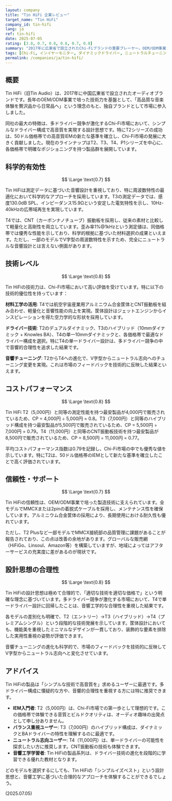 ```yaml
---
layout: company
title: "Tin HiFi 企業レビュー"
target_name: "Tin HiFi"
company_id: tin-hifi
lang: ja
ref: tin-hifi
date: 2025-07-05
rating: [3.8, 0.7, 0.8, 0.8, 0.7, 0.8]
summary: "2017年に広東省で設立されたChi-Fiブランドの重要プレーヤー。OEM/ODM事業から発展し、T2で市場に衝撃を与えた後、T3、T4と着実に技術を発展させています。シンプルなドライバー構成で高音質を実現する設計思想が特徴的で、特にT4の単一10mmダイナミックドライバーは業界の多ドライバー競争に一石を投じる存在です。"
tags: [Chi-Fi, インイヤーモニター, ダイナミックドライバー, ニュートラルチューニング, 中国]
permalink: /companies/ja/tin-hifi/
---
```

## 概要

Tin HiFi（旧Tin Audio）は、2017年に中国広東省で設立されたオーディオブランドです。長年のOEM/ODM事業で培った技術力を基盤として、「高品質な音楽体験を贅沢品から日常品へ」という理念のもと、独自ブランドとして市場に参入しました。

同社の最大の特徴は、多ドライバー競争が激化するChi-Fi市場において、シンプルなドライバー構成で高音質を実現する設計思想です。特にT2シリーズの成功は、50ドル価格帯での高音質IEMの新たな基準を確立し、Chi-Fi市場の発展に大きく貢献しました。現在のラインナップはT2、T3、T4、P1シリーズを中心に、各価格帯で明確なポジショニングを持つ製品群を展開しています。

## 科学的有効性

$$ \Large \text{0.7} $$

Tin HiFiは測定データに基づいた音響設計を重視しており、特に周波数特性の最適化において科学的なアプローチを採用しています。T3の測定データでは、感度130.0dB SPL、インピーダンス15.9Ωという安定した電気特性を示し、10Hz-40kHzの広帯域再生を実現しています。

T4では、CNT（カーボンナノチューブ）振動板を採用し、従来の素材と比較して軽量化と高剛性を両立しています。歪み率1%@1kHzという測定値は、同価格帯では優秀な性能を示しており、科学的根拠に基づいた材料選択の成果といえます。ただし、一部のモデルでV字型の周波数特性を示すため、完全にニュートラルな音響設計とは言えない側面があります。

## 技術レベル

$$ \Large \text{0.8} $$

Tin HiFiの技術力は、Chi-Fi市場において高い評価を受けています。特に以下の技術的優位性を持っています：

**材料工学の活用**: T4では航空宇宙産業用アルミニウム合金筐体とCNT振動板を組み合わせ、軽量化と音響性能の向上を実現。筐体設計はジェットエンジンからインスピレーションを得た空力学的な形状を採用しています。

**ドライバー技術**: T2のデュアルダイナミック、T3のハイブリッド（10mmダイナミック + Knowles BA）、T4の単一10mmダイナミックと、各価格帯で最適なドライバー構成を選択。特にT4の単一ドライバー設計は、多ドライバー競争の中で音響的合理性を追求した結果です。

**音響チューニング**: T2からT4への進化で、V字型からニュートラル志向へのチューニング変更を実現。これは市場のフィードバックを技術的に反映した結果といえます。

## コストパフォーマンス

$$ \Large \text{0.8} $$

Tin HiFi T2（5,000円）と同等の測定性能を持つ最安製品が4,000円で販売されているため、CP = 4,000円 ÷ 5,000円 = 0.8。T3（7,000円）と同等のハイブリッド構成を持つ最安製品が5,500円で販売されているため、CP = 5,500円 ÷ 7,000円 = 0.79。T4（11,000円）と同等のCNT振動板技術を持つ最安製品が8,500円で販売されているため、CP = 8,500円 ÷ 11,000円 = 0.77。

平均コストパフォーマンス指数は0.79を記録し、Chi-Fi市場の中でも優秀な値を示しています。特にT2は、50ドル価格帯のIEMとして新たな基準を確立したことで高く評価されています。

## 信頼性・サポート

$$ \Large \text{0.7} $$

Tin HiFiの信頼性は、OEM/ODM事業で培った製造技術に支えられています。全モデルでMMCXまたは2pinの着脱式ケーブルを採用し、メンテナンス性を確保しています。アルミニウム合金筐体の採用により、長期使用における耐久性も優れています。

ただし、T2 Plusなど一部モデルでMMCX接続部の品質管理に課題があることが報告されており、この点は改善の余地があります。グローバルな販売網（HiFiGo、Linsoul、Amazon等）を構築していますが、地域によってはアフターサービスの充実度に差があるのが現状です。

## 設計思想の合理性

$$ \Large \text{0.8} $$

Tin HiFiの設計思想は極めて合理的で、「適切な技術を適切な価格で」という明確な理念に基づいています。多ドライバー競争が激化する市場において、T4で単一ドライバー設計に回帰したことは、音響工学的な合理性を重視した結果です。

各モデルの差別化も明確で、T2（エントリー）→T3（ハイブリッド）→T4（プレミアムシングル）という段階的な技術発展を示しています。筐体設計においても、機能美を重視したミニマルなデザインが一貫しており、装飾的な要素を排除した実用性重視の姿勢が評価できます。

音響チューニングの進化も科学的で、市場のフィードバックを技術的に反映してV字型からニュートラル志向へと変化させています。

## アドバイス

Tin HiFiの製品は「シンプルな技術で高音質を」求めるユーザーに最適です。多ドライバー構成に懐疑的な方や、音響的合理性を重視する方には特に推奨できます。

- **IEM入門者**: T2（5,000円）は、Chi-Fi市場での第一歩として理想的です。この価格帯で体験できる音質とビルドクオリティは、オーディオ趣味の出発点として申し分ありません。
- **バランス重視ユーザー**: T3（7,000円）のハイブリッド構成は、ダイナミックとBAドライバーの特性を理解するのに最適です。
- **ニュートラル志向ユーザー**: T4（11,000円）は、単一ドライバーの可能性を探求したい方に推奨します。CNT振動板の技術も体験できます。
- **音響工学学習者**: Tin HiFiの製品系列は、ドライバー技術の進化を段階的に学習できる優れた教材となります。

どのモデルを選択するにしても、Tin HiFiの「シンプルイズベスト」という設計思想と、音響工学に基づいた合理的なアプローチを体験することができるでしょう。

(2025.07.05)
